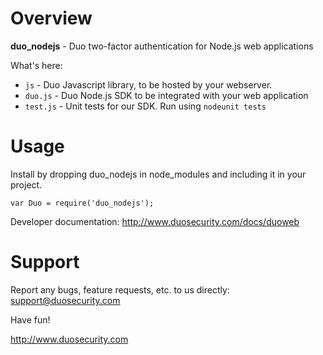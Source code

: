 # Overview

**duo_nodejs** - Duo two-factor authentication for Node.js web applications

What's here:

* `js` - Duo Javascript library, to be hosted by your webserver.
* `duo.js` - Duo Node.js SDK to be integrated with your web application
* `test.js` -  Unit tests for our SDK. Run using `nodeunit tests`

# Usage

Install by dropping duo_nodejs in node_modules and including it in your project.

```var Duo = require('duo_nodejs');```

Developer documentation: <http://www.duosecurity.com/docs/duoweb>

# Support

Report any bugs, feature requests, etc. to us directly:
support@duosecurity.com

Have fun!

<http://www.duosecurity.com>
